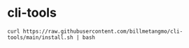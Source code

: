 # cli-tools

```
curl https://raw.githubusercontent.com/billmetangmo/cli-tools/main/install.sh | bash
```
